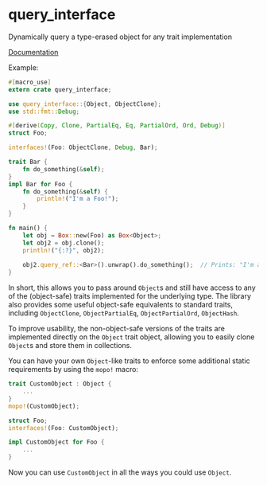 # query_interface
Dynamically query a type-erased object for any trait implementation

[Documentation](https://docs.rs/query_interface/)

Example:
```rust
#[macro_use]
extern crate query_interface;

use query_interface::{Object, ObjectClone};
use std::fmt::Debug;

#[derive(Copy, Clone, PartialEq, Eq, PartialOrd, Ord, Debug)]
struct Foo;

interfaces!(Foo: ObjectClone, Debug, Bar);

trait Bar {
    fn do_something(&self);
}
impl Bar for Foo {
    fn do_something(&self) {
        println!("I'm a Foo!");
    }
}

fn main() {
    let obj = Box::new(Foo) as Box<Object>;
    let obj2 = obj.clone();
    println!("{:?}", obj2);
   
    obj2.query_ref::<Bar>().unwrap().do_something();  // Prints: "I'm a Foo!"
}
```

In short, this allows you to pass around `Object`s and still have access to any of the (object-safe) traits
implemented for the underlying type. The library also provides some useful object-safe equivalents to standard
traits, including `ObjectClone`, `ObjectPartialEq`, `ObjectPartialOrd`, `ObjectHash`.

To improve usability, the non-object-safe versions of the traits are implemented directly on the `Object` trait
object, allowing you to easily clone `Object`s and store them in collections.

You can have your own `Object`-like traits to enforce some additional static requirements by using the `mopo!`
macro:
```rust
trait CustomObject : Object {
    ...
}
mopo!(CustomObject);

struct Foo;
interfaces!(Foo: CustomObject);

impl CustomObject for Foo {
    ...
}
```

Now you can use `CustomObject` in all the ways you could use `Object`.
